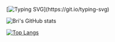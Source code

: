 [![Typing SVG](https://readme-typing-svg.demolab.com?font=Unbounded&weight=300&pause=1000&color=C0B658&width=435&lines=hi+there!+%E3%83%BE(%E3%83%BB%CF%89%E3%83%BB*))](https://git.io/typing-svg)

![Bri's GitHub stats](https://github-readme-stats-sigma-five.vercel.app/api?username=brishar0n&theme=rose_pine&show_icons=true)

[![Top Langs](https://github-readme-stats-sigma-five.vercel.app/api/top-langs/?username=brishar0n&theme=rose_pine)](https://github-readme-stats-git-masterrstaa-rickstaa.vercel.app/api/top-langs/?username=brishar0n)
